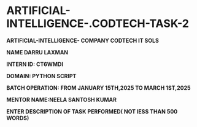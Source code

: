 # ARTIFICIAL-INTELLIGENCE-.CODTECH-TASK-2

**ARTIFICIAL-INTELLIGENCE-
COMPANY CODTECH IT SOLS**

**NAME DARRU LAXMAN**

**INTERN ID: CT6WMDI**

**DOMAIN: PYTHON SCRIPT**

**BATCH OPERATION: FROM JANUARY 15TH,2025 TO MARCH 1ST,2025**

**MENTOR NAME:NEELA SANTOSH KUMAR**

**ENTER DESCRIPTION OF TASK PERFORMED( NOT lESS THAN 500 WORDS)**
